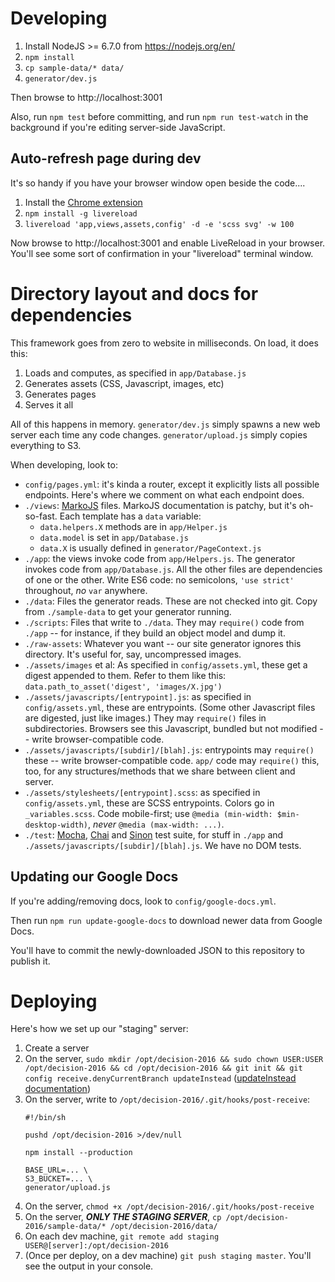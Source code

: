 # Developing

1. Install NodeJS >= 6.7.0 from https://nodejs.org/en/
2. `npm install`
3. `cp sample-data/* data/`
4. `generator/dev.js`

Then browse to http://localhost:3001

Also, run `npm test` before committing, and run `npm run test-watch` in the
background if you're editing server-side JavaScript.

## Auto-refresh page during dev

It's so handy if you have your browser window open beside the code....

1. Install the [Chrome extension](https://chrome.google.com/webstore/detail/livereload/jnihajbhpnppcggbcgedagnkighmdlei)
2. `npm install -g livereload`
3. `livereload 'app,views,assets,config' -d -e 'scss svg' -w 100`

Now browse to http://localhost:3001 and enable LiveReload in your browser.
You'll see some sort of confirmation in your "livereload" terminal window.

# Directory layout and docs for dependencies

This framework goes from zero to website in milliseconds. On load, it does this:

1. Loads and computes, as specified in `app/Database.js`
2. Generates assets (CSS, Javascript, images, etc)
3. Generates pages
4. Serves it all

All of this happens in memory. `generator/dev.js` simply spawns a new web server
each time any code changes. `generator/upload.js` simply copies everything to
S3.

When developing, look to:

* `config/pages.yml`: it's kinda a router, except it explicitly lists all
  possible endpoints. Here's where we comment on what each endpoint does.
* `./views`: [MarkoJS](http://markojs.com/docs/) files. MarkoJS documentation is
  patchy, but it's oh-so-fast. Each template has a `data` variable:
  * `data.helpers.X` methods are in `app/Helper.js`
  * `data.model` is set in `app/Database.js`
  * `data.X` is usually defined in `generator/PageContext.js`
* `./app`: the views invoke code from `app/Helpers.js`. The generator invokes
  code from `app/Database.js`. All the other files are dependencies of one or
  the other. Write ES6 code: no semicolons, `'use strict'` throughout, *no*
  `var` anywhere.
* `./data`: Files the generator reads. These are not checked into git. Copy
  from `./sample-data` to get your generator running.
* `./scripts`: Files that write to `./data`. They may `require()` code from
  `./app` -- for instance, if they build an object model and dump it.
* `./raw-assets`: Whatever you want -- our site generator ignores this
  directory. It's useful for, say, uncompressed images.
* `./assets/images` et al: As specified in `config/assets.yml`, these get a
  digest appended to them. Refer to them like this:
  `data.path_to_asset('digest', 'images/X.jpg')`
* `./assets/javascripts/[entrypoint].js`: as specified in `config/assets.yml`,
  these are entrypoints. (Some other Javascript files are digested, just like
  images.) They may `require()` files in subdirectories. Browsers see this
  Javascript, bundled but not modified -- write browser-compatible code.
* `./assets/javascripts/[subdir]/[blah].js`: entrypoints may `require()`
  these -- write browser-compatible code. `app/` code may `require()` this,
  too, for any structures/methods that we share between client and server.
* `./assets/stylesheets/[entrypoint].scss`: as specified in
  `config/assets.yml`, these are SCSS entrypoints. Colors go in
  `_variables.scss`. Code mobile-first; use
  `@media (min-width: $min-desktop-width)`, _never_ `@media (max-width: ...)`.
* `./test`: [Mocha](https://mochajs.org/), [Chai](http://chaijs.com/) and
  [Sinon](http://sinonjs.org/) test suite, for stuff in `./app` and
  `./assets/javascripts/[subdir]/[blah].js`. We have no DOM tests.

## Updating our Google Docs

If you're adding/removing docs, look to `config/google-docs.yml`.

Then run `npm run update-google-docs` to download newer data from Google Docs.

You'll have to commit the newly-downloaded JSON to this repository to publish
it.

# Deploying

Here's how we set up our "staging" server:

1. Create a server
2. On the server, `sudo mkdir /opt/decision-2016 && sudo chown USER:USER /opt/decision-2016 && cd /opt/decision-2016 && git init && git config receive.denyCurrentBranch updateInstead` ([updateInstead documentation](https://github.com/blog/1957-git-2-3-has-been-released))
3. On the server, write to `/opt/decision-2016/.git/hooks/post-receive`:
    ```
    #!/bin/sh

    pushd /opt/decision-2016 >/dev/null

    npm install --production

    BASE_URL=... \
    S3_BUCKET=... \
    generator/upload.js
    ```
4. On the server, `chmod +x /opt/decision-2016/.git/hooks/post-receive`
5. On the server, ***ONLY THE STAGING SERVER***, `cp /opt/decision-2016/sample-data/* /opt/decision-2016/data/`
5. On each dev machine, `git remote add staging USER@[server]:/opt/decision-2016`
6. (Once per deploy, on a dev machine) `git push staging master`. You'll see the output in your console.
